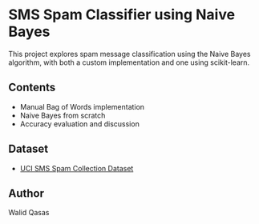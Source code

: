 # SMS Spam Classifier using Naive Bayes

This project explores spam message classification using the Naive Bayes algorithm, with both a custom implementation and one using scikit-learn.

## Contents
- Manual Bag of Words implementation
- Naive Bayes from scratch
- Accuracy evaluation and discussion

## Dataset
- [UCI SMS Spam Collection Dataset](https://archive.ics.uci.edu/ml/datasets/sms+spam+collection)

## Author
Walid Qasas
